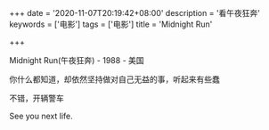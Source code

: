 +++
date = '2020-11-07T20:19:42+08:00'
description = '看午夜狂奔'
keywords = ['电影']
tags = ['电影']
title = 'Midnight Run'

+++

Midnight Run(午夜狂奔) - 1988 - 美国

你什么都知道，却依然坚持做对自己无益的事，听起来有些蠢

不错，开辆警车

See you next life.
